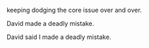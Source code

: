 keeping dodging the core issue over and over.

David made a deadly mistake.

David said I made a deadly mistake.

